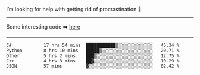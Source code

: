 I’m looking for help with getting rid of procrastination 🤔

-----

Some interesting code :arrow_right: [here](https://github.com/zhen8838/playground)

-----

<!--START_SECTION:waka-->

```text
C#            17 hrs 54 mins  ███████████▒░░░░░░░░░░░░░   45.34 %
Python        8 hrs 10 mins   █████▒░░░░░░░░░░░░░░░░░░░   20.71 %
Other         5 hrs 2 mins    ███▒░░░░░░░░░░░░░░░░░░░░░   12.75 %
C++           4 hrs 3 mins    ██▓░░░░░░░░░░░░░░░░░░░░░░   10.29 %
JSON          57 mins         ▓░░░░░░░░░░░░░░░░░░░░░░░░   02.42 %
```

<!--END_SECTION:waka-->

<!--
**zhen8838/zhen8838** is a ✨ _special_ ✨ repository because its `README.md` (this file) appears on your GitHub profile.

Here are some ideas to get you started:

- 🔭 I’m currently working on ...
- 🌱 I’m currently learning ...
- 👯 I’m looking to collaborate on ...
 ...
- 💬 Ask me about ...
- 📫 How to reach me: ...
- 😄 Pronouns: ...
- ⚡ Fun fact: ...
-->
